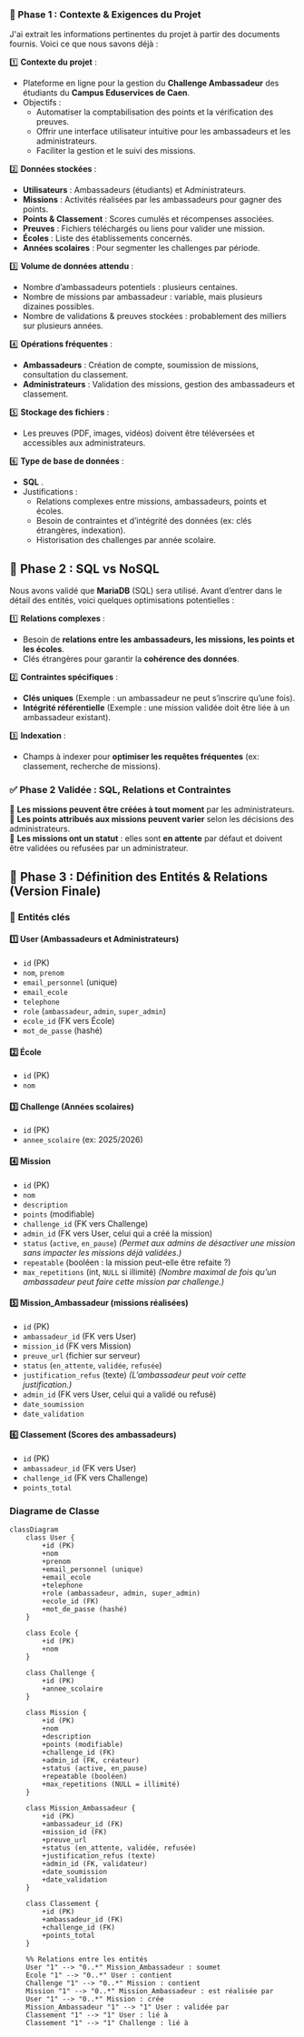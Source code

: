 ### 📌 Phase 1 : Contexte & Exigences du Projet

J'ai extrait les informations pertinentes du projet à partir des documents fournis. Voici ce que nous savons déjà :

1️⃣ **Contexte du projet** :

- Plateforme en ligne pour la gestion du **Challenge Ambassadeur** des étudiants du **Campus Eduservices de Caen**.
- Objectifs :
  - Automatiser la comptabilisation des points et la vérification des preuves.
  - Offrir une interface utilisateur intuitive pour les ambassadeurs et les administrateurs.
  - Faciliter la gestion et le suivi des missions.

2️⃣ **Données stockées** :

- **Utilisateurs** : Ambassadeurs (étudiants) et Administrateurs.
- **Missions** : Activités réalisées par les ambassadeurs pour gagner des points.
- **Points & Classement** : Scores cumulés et récompenses associées.
- **Preuves** : Fichiers téléchargés ou liens pour valider une mission.
- **Écoles** : Liste des établissements concernés.
- **Années scolaires** : Pour segmenter les challenges par période.

3️⃣ **Volume de données attendu** :

- Nombre d’ambassadeurs potentiels : plusieurs centaines.
- Nombre de missions par ambassadeur : variable, mais plusieurs dizaines possibles.
- Nombre de validations & preuves stockées : probablement des milliers sur plusieurs années.

4️⃣ **Opérations fréquentes** :

- **Ambassadeurs** : Création de compte, soumission de missions, consultation du classement.
- **Administrateurs** : Validation des missions, gestion des ambassadeurs et classement.

5️⃣ **Stockage des fichiers** :

- Les preuves (PDF, images, vidéos) doivent être téléversées et accessibles aux administrateurs.

6️⃣ **Type de base de données** :

- **SQL** .
- Justifications :
  - Relations complexes entre missions, ambassadeurs, points et écoles.
  - Besoin de contraintes et d’intégrité des données (ex: clés étrangères, indexation).
  - Historisation des challenges par année scolaire.

## 📌 Phase 2 : SQL vs NoSQL  

Nous avons validé que **MariaDB** (SQL) sera utilisé. Avant d’entrer dans le détail des entités, voici quelques optimisations potentielles :

1️⃣ **Relations complexes** :  
   - Besoin de **relations entre les ambassadeurs, les missions, les points et les écoles**.  
   - Clés étrangères pour garantir la **cohérence des données**.  

2️⃣ **Contraintes spécifiques** :  
   - **Clés uniques** (Exemple : un ambassadeur ne peut s’inscrire qu’une fois).  
   - **Intégrité référentielle** (Exemple : une mission validée doit être liée à un ambassadeur existant).  

3️⃣ **Indexation** :  
   - Champs à indexer pour **optimiser les requêtes fréquentes** (ex: classement, recherche de missions).  
### ✅ Phase 2 Validée : SQL, Relations et Contraintes  

🔹 **Les missions peuvent être créées à tout moment** par les administrateurs.  
🔹 **Les points attribués aux missions peuvent varier** selon les décisions des administrateurs.  
🔹 **Les missions ont un statut** : elles sont **en attente** par défaut et doivent être validées ou refusées par un administrateur.  

## 📌 **Phase 3 : Définition des Entités & Relations (Version Finale)**  

### 📌 **Entités clés**  

#### 1️⃣ **User (Ambassadeurs et Administrateurs)**  
   - `id` (PK)  
   - `nom`, `prenom`  
   - `email_personnel` (unique)  
   - `email_ecole`  
   - `telephone`  
   - `role` (`ambassadeur`, `admin`, `super_admin`)  
   - `ecole_id` (FK vers École)  
   - `mot_de_passe` (hashé)  

#### 2️⃣ **École**  
   - `id` (PK)  
   - `nom`  

#### 3️⃣ **Challenge (Années scolaires)**  
   - `id` (PK)  
   - `annee_scolaire` (ex: 2025/2026)  

#### 4️⃣ **Mission**  
   - `id` (PK)  
   - `nom`  
   - `description`  
   - `points` (modifiable)  
   - `challenge_id` (FK vers Challenge)  
   - `admin_id` (FK vers User, celui qui a créé la mission)  
   - `status` (`active`, `en_pause`) *(Permet aux admins de désactiver une mission sans impacter les missions déjà validées.)*  
   - `repeatable` (booléen : la mission peut-elle être refaite ?)  
   - `max_repetitions` (int, `NULL` si illimité) *(Nombre maximal de fois qu’un ambassadeur peut faire cette mission par challenge.)*  

#### 5️⃣ **Mission_Ambassadeur (missions réalisées)**  
   - `id` (PK)  
   - `ambassadeur_id` (FK vers User)  
   - `mission_id` (FK vers Mission)  
   - `preuve_url` (fichier sur serveur)  
   - `status` (`en_attente`, `validée`, `refusée`)  
   - `justification_refus` (texte) *(L’ambassadeur peut voir cette justification.)*  
   - `admin_id` (FK vers User, celui qui a validé ou refusé)  
   - `date_soumission`  
   - `date_validation`  

#### 6️⃣ **Classement (Scores des ambassadeurs)**  
   - `id` (PK)  
   - `ambassadeur_id` (FK vers User)  
   - `challenge_id` (FK vers Challenge)  
   - `points_total`  

### Diagrame de Classe

```mermaid
classDiagram
    class User {
        +id (PK)
        +nom
        +prenom
        +email_personnel (unique)
        +email_ecole
        +telephone
        +role (ambassadeur, admin, super_admin)
        +ecole_id (FK)
        +mot_de_passe (hashé)
    }

    class Ecole {
        +id (PK)
        +nom
    }

    class Challenge {
        +id (PK)
        +annee_scolaire
    }

    class Mission {
        +id (PK)
        +nom
        +description
        +points (modifiable)
        +challenge_id (FK)
        +admin_id (FK, créateur)
        +status (active, en_pause)
        +repeatable (booléen)
        +max_repetitions (NULL = illimité)
    }

    class Mission_Ambassadeur {
        +id (PK)
        +ambassadeur_id (FK)
        +mission_id (FK)
        +preuve_url
        +status (en_attente, validée, refusée)
        +justification_refus (texte)
        +admin_id (FK, validateur)
        +date_soumission
        +date_validation
    }

    class Classement {
        +id (PK)
        +ambassadeur_id (FK)
        +challenge_id (FK)
        +points_total
    }

    %% Relations entre les entités
    User "1" --> "0..*" Mission_Ambassadeur : soumet
    Ecole "1" --> "0..*" User : contient
    Challenge "1" --> "0..*" Mission : contient
    Mission "1" --> "0..*" Mission_Ambassadeur : est réalisée par
    User "1" --> "0..*" Mission : crée
    Mission_Ambassadeur "1" --> "1" User : validée par
    Classement "1" --> "1" User : lié à
    Classement "1" --> "1" Challenge : lié à
```

